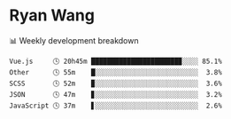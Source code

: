 # Ryan Wang

 <!-- waka-box start -->
📊 Weekly development breakdown
```text
Vue.js     🕓 20h45m ██████████████████████▉░░░░ 85.1%
Other      🕓 55m    █░░░░░░░░░░░░░░░░░░░░░░░░░░  3.8%
SCSS       🕓 52m    ▉░░░░░░░░░░░░░░░░░░░░░░░░░░  3.6%
JSON       🕓 47m    ▊░░░░░░░░░░░░░░░░░░░░░░░░░░  3.2%
JavaScript 🕓 37m    ▋░░░░░░░░░░░░░░░░░░░░░░░░░░  2.6%
```
<!-- Powered by https://github.com/YouEclipse/waka-box-go . -->
<!-- waka-box end -->